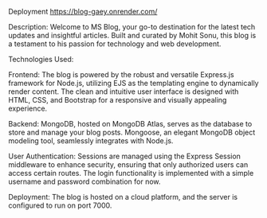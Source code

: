 Deployment https://blog-gaey.onrender.com/


Description:
Welcome to MS Blog, your go-to destination for the latest tech updates and insightful articles. Built and curated by Mohit Sonu, this blog is a testament to his passion for technology and web development.

Technologies Used:

Frontend: The blog is powered by the robust and versatile Express.js framework for Node.js, utilizing EJS as the templating engine to dynamically render content. The clean and intuitive user interface is designed with HTML, CSS, and Bootstrap for a responsive and visually appealing experience.

Backend: MongoDB, hosted on MongoDB Atlas, serves as the database to store and manage your blog posts. Mongoose, an elegant MongoDB object modeling tool, seamlessly integrates with Node.js.

User Authentication: Sessions are managed using the Express Session middleware to enhance security, ensuring that only authorized users can access certain routes. The login functionality is implemented with a simple username and password combination for now.

Deployment: The blog is hosted on a cloud platform, and the server is configured to run on port 7000.
